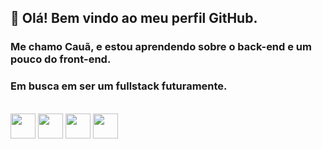 ## 👋 Olá! Bem vindo ao meu perfil GitHub.
### Me chamo Cauã, e estou aprendendo sobre o back-end e um pouco do front-end.
### Em busca em ser um fullstack futuramente.

<div style="display: inline_block"><br>
  <img align="center" widht="50" height="40" src="https://cdn.jsdelivr.net/gh/devicons/devicon/icons/python/python-original.svg" />
  <img align="center" widht="50" height="40" src="https://cdn.jsdelivr.net/gh/devicons/devicon/icons/javascript/javascript-plain.svg" />
  <img align="center" widht="50" height="40" src="https://cdn.jsdelivr.net/gh/devicons/devicon/icons/html5/html5-original.svg" />
  <img align="center" widht="50" height="40" src="https://cdn.jsdelivr.net/gh/devicons/devicon/icons/css3/css3-original.svg" />
</div>
